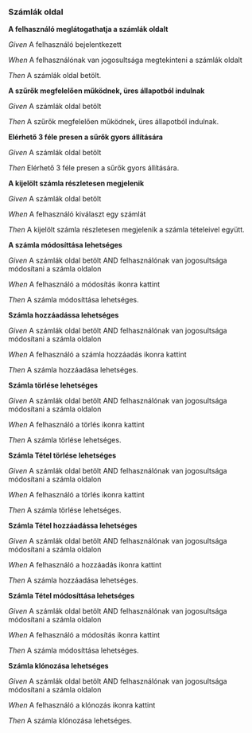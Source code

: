 ### Számlák oldal



**A felhasználó meglátogathatja a számlák oldalt**  

_Given_ A felhasználó bejelentkezett

_When_ A felhasználónak van jogosultsága megtekinteni a számlák oldalt

_Then_ A számlák oldal betölt.


**A szűrők megfelelően működnek, üres állapotból indulnak**  

_Given_ A számlák oldal betölt

_Then_ A szűrők megfelelően működnek, üres állapotból indulnak.


**Elérhető 3 féle presen a sűrők gyors állítására**  

_Given_ A számlák oldal betölt

_Then_ Elérhető 3 féle presen a sűrők gyors állítására.


**A kijelölt számla részletesen megjelenik**  

_Given_ A számlák oldal betölt

_When_ A felhasználó kiválaszt egy számlát

_Then_ A kijelölt számla részletesen megjelenik a számla tételeivel együtt.


**A számla módosíttása lehetséges**  

_Given_ A számlák oldal betölt AND felhasználónak van jogosultsága módosítani a számla oldalon

_When_ A felhasználó a módosítás ikonra kattint

_Then_ A számla módosíttása lehetséges.


**Számla hozzáadássa lehetséges**  

_Given_ A számlák oldal betölt AND felhasználónak van jogosultsága módosítani a számla oldalon

_When_ A felhasználó a számla hozzáadás ikonra kattint

_Then_ A számla hozzáadása lehetséges.


**Számla törlése lehetséges**  

_Given_ A számlák oldal betölt AND felhasználónak van jogosultsága módosítani a számla oldalon

_When_ A felhasználó a törlés ikonra kattint

_Then_ A számla törlése lehetséges.


**Számla Tétel törlése lehetséges**  

_Given_ A számlák oldal betölt AND felhasználónak van jogosultsága módosítani a számla oldalon

_When_ A felhasználó a törlés ikonra kattint

_Then_ A számla törlése lehetséges.


**Számla Tétel hozzáadássa lehetséges**  

_Given_ A számlák oldal betölt AND felhasználónak van jogosultsága módosítani a számla oldalon

_When_ A felhasználó a hozzáadás ikonra kattint

_Then_ A számla hozzáadása lehetséges.


**Számla Tétel módosíttása lehetséges**  

_Given_ A számlák oldal betölt AND felhasználónak van jogosultsága módosítani a számla oldalon

_When_ A felhasználó a módosítás ikonra kattint

_Then_ A számla módosíttása lehetséges.


**Számla klónozása lehetséges**  

_Given_ A számlák oldal betölt AND felhasználónak van jogosultsága módosítani a számla oldalon

_When_ A felhasználó a klónozás ikonra kattint

_Then_ A számla klónozása lehetséges.
